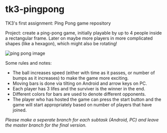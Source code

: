 # tk3-pingpong
TK3's first assignment: Ping Pong game repository

Project: create a ping-pong game, initially playable by up to 4 people inside a rectangular frame. Later on maybe more players in more complicated shapes (like a hexagon), which might also be rotating!

![ping pong image](https://www.script-tutorials.com/demos/321/img1.jpg)

Some rules and notes:
- The ball increases speed (either with time as it passes, or number of bumps as it increases) to make the game more exciting.
- Moving bars is done via tilting on Android and arrow keys on PC.
- Each player has 3 lifes and the surviver is the winner in the end.
- Different colors for bars are used to denote different opponents.
- The player who has hosted the game can press the start button and the game will start appropriately based on number of players that have joined.

*Please make a seperate branch for each subtask (Android, PC) and leave the master branch for the final version.*
